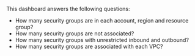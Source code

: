 This dashboard answers the following questions:

- How many security groups are in each account, region and resource group?
- How many security groups are not associated?
- How many security groups with unrestricted inbound and outbound?
- How many security groups are associated with each VPC?
